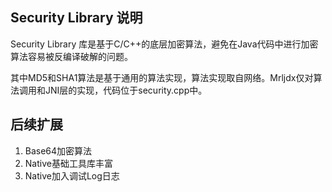 ## Security Library 说明

Security Library 库是基于C/C++的底层加密算法，避免在Java代码中进行加密算法容易被反编译破解的问题。

其中MD5和SHA1算法是基于通用的算法实现，算法实现取自网络。Mrljdx仅对算法调用和JNI层的实现，代码位于security.cpp中。

## 后续扩展

1. Base64加密算法
2. Native基础工具库丰富
3. Native加入调试Log日志


